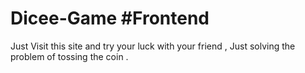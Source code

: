 # Dicee-Game #Frontend 
Just Visit this site and try your luck with your friend , Just solving the problem of tossing the coin .
